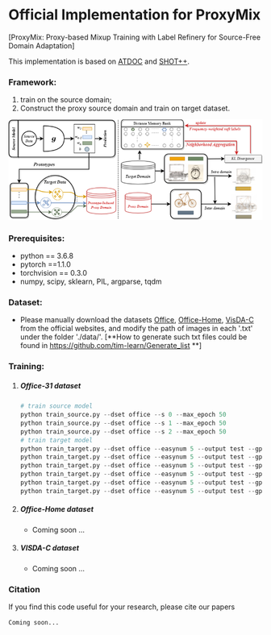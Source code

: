 # Official Implementation for ProxyMix
[ProxyMix: Proxy-based Mixup Training with Label Refinery for Source-Free Domain Adaptation]

This implementation is based on [ATDOC](https://github.com/tim-learn/ATDOC) and [SHOT++](https://github.com/tim-learn/SHOT-plus).
### Framework:  

1. train on the source domain;
2. Construct the proxy source domain and train on target dataset.

<img src="figs/net.png" width="600"/>

### Prerequisites:
- python == 3.6.8
- pytorch ==1.1.0
- torchvision == 0.3.0
- numpy, scipy, sklearn, PIL, argparse, tqdm

### Dataset:

- Please manually download the datasets [Office](https://drive.google.com/file/d/0B4IapRTv9pJ1WGZVd1VDMmhwdlE/view), [Office-Home](https://drive.google.com/file/d/0B81rNlvomiwed0V1YUxQdC1uOTg/view), [VisDA-C](https://github.com/VisionLearningGroup/taskcv-2017-public/tree/master/classification) from the official websites, and modify the path of images in each '.txt' under the folder './data/'. [**How to generate such txt files could be found in https://github.com/tim-learn/Generate_list **]


### Training:
1. ##### Office-31 dataset
	```python
    # train source model
    python train_source.py --dset office --s 0 --max_epoch 50
    python train_source.py --dset office --s 1 --max_epoch 50
    python train_source.py --dset office --s 2 --max_epoch 50
    # train target model
    python train_target.py --dset office --easynum 5 --output test --gpu_id 7 --s 0 --t 1
    python train_target.py --dset office --easynum 5 --output test --gpu_id 7 --s 0 --t 2
    python train_target.py --dset office --easynum 5 --output test --gpu_id 7 --s 1 --t 0
    python train_target.py --dset office --easynum 5 --output test --gpu_id 7 --s 1 --t 2
    python train_target.py --dset office --easynum 5 --output test --gpu_id 7 --s 2 --t 0
    python train_target.py --dset office --easynum 5 --output test --gpu_id 7 --s 2 --t 1
	```
2. ##### Office-Home dataset
	- Coming soon ...
3. ##### VISDA-C dataset
	- Coming soon ...


### Citation

If you find this code useful for your research, please cite our papers
```
Coming soon...
